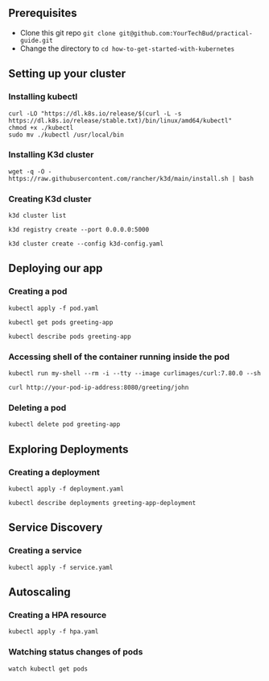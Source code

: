 ## Prerequisites
- Clone this git repo `git clone git@github.com:YourTechBud/practical-guide.git`
- Change the directory to `cd how-to-get-started-with-kubernetes`


## Setting up your cluster

### Installing kubectl
```
curl -LO "https://dl.k8s.io/release/$(curl -L -s https://dl.k8s.io/release/stable.txt)/bin/linux/amd64/kubectl"
chmod +x ./kubectl
sudo mv ./kubectl /usr/local/bin
```

### Installing K3d cluster
```
wget -q -O - https://raw.githubusercontent.com/rancher/k3d/main/install.sh | bash
```

### Creating K3d cluster
```
k3d cluster list
```

```
k3d registry create --port 0.0.0.0:5000
```

```
k3d cluster create --config k3d-config.yaml
```

## Deploying our app

### Creating a pod
```
kubectl apply -f pod.yaml
```

```
kubectl get pods greeting-app
```

```
kubectl describe pods greeting-app
```

### Accessing shell of the container running inside the pod
```
kubectl run my-shell --rm -i --tty --image curlimages/curl:7.80.0 --sh
```

```
curl http://your-pod-ip-address:8080/greeting/john
```

### Deleting a pod
```
kubectl delete pod greeting-app
```

## Exploring Deployments

### Creating a deployment
```
kubectl apply -f deployment.yaml
```

```
kubectl describe deployments greeting-app-deployment
```

## Service Discovery

### Creating a service
```
kubectl apply -f service.yaml
```

## Autoscaling

### Creating a HPA resource
```
kubectl apply -f hpa.yaml
```

### Watching status changes of pods
```
watch kubectl get pods
```
